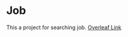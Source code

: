 # Job
This a project for searching job. [Overleaf Link](https://www.overleaf.com/2953735393jmrsrzhgsngp)
